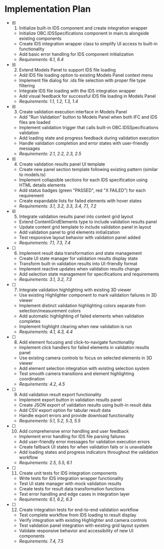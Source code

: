 # Implementation Plan

- [x] 1. Initialize built-in IDS component and create integration wrapper





  - Initialize OBC.IDSSpecifications component in main.ts alongside existing components
  - Create IDS integration wrapper class to simplify UI access to built-in functionality
  - Add basic error handling for IDS component initialization
  - _Requirements: 6.1, 6.4_

- [x] 2. Extend Models Panel to support IDS file loading






  - Add IDS file loading option to existing Models Panel context menu
  - Implement file dialog for .ids file selection with proper file type filtering
  - Integrate IDS file loading with the IDS integration wrapper
  - Add visual feedback for successful IDS file loading in Models Panel
  - _Requirements: 1.1, 1.2, 1.3, 1.4_

- [x] 3. Create validation execution interface in Models Panel






  - Add "Run Validation" button to Models Panel when both IFC and IDS files are loaded
  - Implement validation trigger that calls built-in OBC.IDSSpecifications validation
  - Add loading state and progress feedback during validation execution
  - Handle validation completion and error states with user-friendly messages
  - _Requirements: 2.1, 2.2, 2.3, 2.5_

- [x] 4. Create validation results panel UI template






  - Create new panel section template following existing pattern (similar to models.ts)
  - Implement collapsible sections for each IDS specification using HTML details elements
  - Add status badges (green "PASSED", red "X FAILED") for each requirement
  - Create expandable lists for failed elements with hover states
  - _Requirements: 3.1, 3.2, 3.3, 3.4, 7.1, 7.2_

- [x] 5. Integrate validation results panel into content grid layout
  - Extend ContentGridElements type to include validation results panel
  - Update content grid template to include validation panel in layout
  - Add validation panel to grid elements initialization
  - Test responsive layout behavior with validation panel added
  - _Requirements: 7.1, 7.3, 7.4_

- [ ] 6. Implement result data transformation and state management
  - Create UI state manager for validation results display state
  - Transform built-in validation results into UI-friendly format
  - Implement reactive updates when validation results change
  - Add selection state management for specifications and requirements
  - _Requirements: 3.1, 3.2, 7.3_

- [ ] 7. Integrate validation highlighting with existing 3D viewer
  - Use existing Highlighter component to mark validation failures in 3D viewer
  - Implement distinct validation highlighting colors separate from selection/measurement colors
  - Add automatic highlighting of failed elements when validation completes
  - Implement highlight clearing when new validation is run
  - _Requirements: 4.1, 4.3, 4.4_

- [ ] 8. Add element focusing and click-to-navigate functionality
  - Implement click handlers for failed elements in validation results panel
  - Use existing camera controls to focus on selected elements in 3D viewer
  - Add element selection integration with existing selection system
  - Test smooth camera transitions and element highlighting coordination
  - _Requirements: 4.2, 4.5_

- [ ] 9. Add validation result export functionality
  - Implement export button in validation results panel
  - Create JSON export of validation results using built-in result data
  - Add CSV export option for tabular result data
  - Handle export errors and provide download functionality
  - _Requirements: 5.1, 5.2, 5.3, 5.5_

- [ ] 10. Add comprehensive error handling and user feedback
  - Implement error handling for IDS file parsing failures
  - Add user-friendly error messages for validation execution errors
  - Create fallback UI states for when validation fails or is unavailable
  - Add loading states and progress indicators throughout the validation workflow
  - _Requirements: 2.5, 5.5, 6.1_

- [ ] 11. Create unit tests for IDS integration components
  - Write tests for IDS integration wrapper functionality
  - Test UI state manager with mock validation results
  - Create tests for result data transformation functions
  - Test error handling and edge cases in integration layer
  - _Requirements: 6.1, 6.2, 6.3_

- [ ] 12. Create integration tests for end-to-end validation workflow
  - Test complete workflow from IDS loading to result display
  - Verify integration with existing Highlighter and camera controls
  - Test validation panel integration with existing grid layout system
  - Validate responsive behavior and accessibility of new UI components
  - _Requirements: 7.4, 7.5_